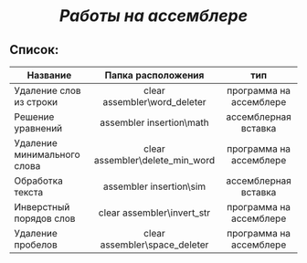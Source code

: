 ***<h1 align = "center">Работы на ассемблере</a>***

**<h2> Список: </h2>**  

| Название                     | Папка расположения             | тип                    |     
| ---------------------------- |:------------------------------:|:----------------------:|
| Удаление слов из строки      | clear assembler\word_deleter   | программа на ассемблере|
| Решение уравнений            | assembler insertion\math       | ассемблерная вставка   |
| Удаление минимального слова  | clear assembler\delete_min_word| программа на ассемблере|
| Обработка текста             | assembler insertion\sim        | ассемблерная вставка   |
| Инверстный порядов слов      | clear assembler\invert_str     | программа на ассемблере|
| Удаление пробелов            | clear assembler\space_deleter  | программа на ассемблере|
